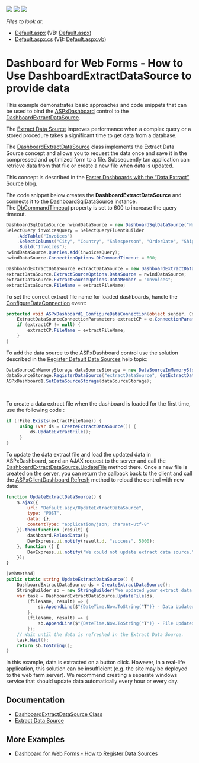 <!-- default badges list -->
![](https://img.shields.io/endpoint?url=https://codecentral.devexpress.com/api/v1/VersionRange/128580409/19.2.3%2B)
[![](https://img.shields.io/badge/Open_in_DevExpress_Support_Center-FF7200?style=flat-square&logo=DevExpress&logoColor=white)](https://supportcenter.devexpress.com/ticket/details/T506198)
[![](https://img.shields.io/badge/📖_How_to_use_DevExpress_Examples-e9f6fc?style=flat-square)](https://docs.devexpress.com/GeneralInformation/403183)
<!-- default badges end -->
<!-- default file list -->
*Files to look at*:

* [Default.aspx](./CS/ASP_WebDashboard/Default.aspx) (VB: [Default.aspx](./VB/ASP_WebDashboard/Default.aspx))
* [Default.aspx.cs](./CS/ASP_WebDashboard/Default.aspx.cs) (VB: [Default.aspx.vb](./VB/ASP_WebDashboard/Default.aspx.vb))
<!-- default file list end -->

# Dashboard for Web Forms - How to Use DashboardExtractDataSource to provide data

This example demonstrates basic approaches and code snippets that can be used to bind the [ASPxDashboard](https://docs.devexpress.com/Dashboard/DevExpress.DashboardWeb.ASPxDashboard) control to the [DashboardExtractDataSource](https://docs.devexpress.com/Dashboard/DevExpress.DashboardCommon.DashboardExtractDataSource). 

The [Extract Data Source](https://docs.devexpress.com/Dashboard/115900) improves performance when a complex query or a stored procedure takes a significant time to get data from a database. 

The [DashboardExtractDataSource](https://docs.devexpress.com/Dashboard/DevExpress.DashboardCommon.DashboardExtractDataSource) class implements the Extract Data Source concept and allows you to request the data once and save it in the compressed and optimized form to a file. Subsequently tan application can retrieve data from that file or create a new file when data is updated.

This concept is described in the <a href="https://community.devexpress.com/blogs/news/archive/2016/08/16/faster-dashboards-with-the-data-extract-source.aspx">Faster Dashboards with the “Data Extract” Source</a> blog.

The code snippet below creates the **DashboardExtractDataSource** and connects it to the [DashboardSqlDataSource](https://docs.devexpress.com/Dashboard/DevExpress.DashboardCommon.DashboardSqlDataSource) instance. The [DbCommandTimeout](https://docs.devexpress.com/CoreLibraries/DevExpress.DataAccess.Sql.ConnectionOptions.DbCommandTimeout) property is set to 600 to increase the query timeout.


```cs
DashboardSqlDataSource nwindDataSource = new DashboardSqlDataSource("Northwind Invoices", "nwindConnection");
SelectQuery invoicesQuery = SelectQueryFluentBuilder
	.AddTable("Invoices")
	.SelectColumns("City", "Country", "Salesperson", "OrderDate", "Shippers.CompanyName", "ProductName", "UnitPrice", "Quantity", "Discount", "ExtendedPrice", "Freight")
	.Build("Invoices");
nwindDataSource.Queries.Add(invoicesQuery);
nwindDataSource.ConnectionOptions.DbCommandTimeout = 600;

DashboardExtractDataSource extractDataSource = new DashboardExtractDataSource("Invoices Extract Data Source");
extractDataSource.ExtractSourceOptions.DataSource = nwindDataSource;
extractDataSource.ExtractSourceOptions.DataMember = "Invoices";
extractDataSource.FileName = extractFileName;
```

To set the correct extract file name for loaded dashboards, handle the [ConfigureDataConnection](https://docs.devexpress.com/Dashboard/DevExpress.DashboardWeb.ASPxDashboard.ConfigureDataConnection) event:

```cs
protected void ASPxDashboard1_ConfigureDataConnection(object sender, ConfigureDataConnectionWebEventArgs e) {
	ExtractDataSourceConnectionParameters extractCP = e.ConnectionParameters as ExtractDataSourceConnectionParameters;
	if (extractCP != null) {
		extractCP.FileName = extractFileName;
	}
}
```

To add the data source to the ASPxDashboard control use the solution described in the [Register Default Data Sources](https://docs.devexpress.com/Dashboard/116300) help topic:


```cs
DataSourceInMemoryStorage dataSourceStorage = new DataSourceInMemoryStorage();
dataSourceStorage.RegisterDataSource("extractDataSource", GetExtractDataSource().SaveToXml());
ASPxDashboard1.SetDataSourceStorage(dataSourceStorage);
```

<p> </p>
<p>To create a data extract file when the dashboard is loaded for the first time, use the following code :</p>

```cs
if (!File.Exists(extractFileName)) {
     using (var ds = CreateExtractDataSource()) {
         ds.UpdateExtractFile();
     }
}
```

To update the data extract file and load the updated data in ASPxDashboard, send an AJAX request to the server and call the [DashboardExtractDataSource.UpdateFile](https://docs.devexpress.com/Dashboard/DevExpress.DashboardCommon.DashboardExtractDataSource.UpdateFile(DashboardExtractDataSource--Action-String--ExtractUpdateResult---Action-String--ExtractUpdateResult-)) method there. Once a new file is created on the server, you can return the callback back to the client and call the [ASPxClientDashboard.Refresh](https://docs.devexpress.com/Dashboard/js-ASPxClientDashboard?#js_ASPxClientDashboard_Refresh) method to reload the control with new data:

```js
function UpdateExtractDataSource() {
    $.ajax({
        url: "Default.aspx/UpdateExtractDataSource",
        type: "POST",
        data: {},
        contentType: "application/json; charset=utf-8"
    }).then(function (result) {
        dashboard.ReloadData();
        DevExpress.ui.notify(result.d, "success", 5000);
    }, function () {
        DevExpress.ui.notify("We could not update extract data source.", "error", 2000)
    });
}
```

```cs
[WebMethod]
public static string UpdateExtractDataSource() {
    DashboardExtractDataSource ds = CreateExtractDataSource();
    StringBuilder sb = new StringBuilder("We updated your extract data source. ");
    var task = DashboardExtractDataSource.UpdateFile(ds,
        (fileName, result) => {
            sb.AppendLine($"{DateTime.Now.ToString("T")} - Data Updated - {result} - {Path.GetFileName(fileName)}. ");
        },
        (fileName, result) => {
            sb.AppendLine($"{DateTime.Now.ToString("T")} - File Updated - {result} - {Path.GetFileName(fileName)}. ");
        });
    // Wait until the data is refreshed in the Extract Data Source.
    task.Wait();
    return sb.ToString();
}
```

In this example, data is extracted on a button click. However, in a real-life application, this solution can be insufficient (e.g. the site may be deployed to the web farm server). We recommend creating a separate windows service that should update data automatically every hour or every day.

## Documentation

- [DashboardExtractDataSource Class](https://docs.devexpress.com/Dashboard/DevExpress.DashboardCommon.DashboardExtractDataSource)
- [Extract Data Source](https://docs.devexpress.com/Dashboard/115900/winforms-dashboard/winforms-designer/create-dashboards-in-the-winforms-designer/providing-data/extract-data-source)

## More Examples

- [Dashboard for Web Forms - How to Register Data Sources](https://github.com/DevExpress-Examples/asp-net-web-forms-dashboard-register-data-sources)
